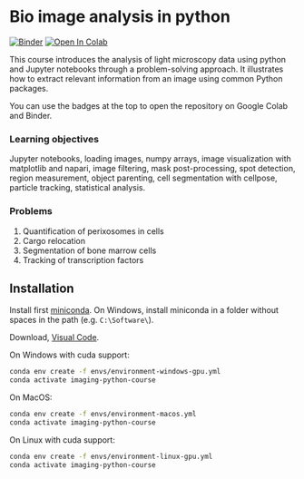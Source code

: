 # Bio image analysis in python
[![Binder](https://mybinder.org/badge_logo.svg)](https://github.com/MRC-LMB-Light-Microscopy-Facility/introduction-to-python-bioimage-analysis/HEAD)
[![Open In Colab](https://colab.research.google.com/assets/colab-badge.svg)](https://github.com/MRC-LMB-Light-Microscopy-Facility/introduction-to-python-bioimage-analysis)

This course introduces the analysis of light microscopy data using python and Jupyter notebooks through a problem-solving approach. It illustrates how to extract relevant information from an image using common Python packages.

You can use the badges at the top to open the repository on Google Colab and Binder.

### Learning objectives
Jupyter notebooks, loading images, numpy arrays, image visualization with matplotlib and napari, image filtering, mask post-processing, spot detection, region measurement, object parenting, cell segmentation with cellpose, particle tracking, statistical analysis.


### Problems
1. Quantification of perixosomes in cells
2. Cargo relocation 
3. Segmentation of bone marrow cells
4. Tracking of transcription factors

## Installation

Install first [miniconda](https://docs.anaconda.com/free/miniconda/miniconda-install/). On Windows, install miniconda in a folder without spaces in the path (e.g. `C:\Software\`).

Download, [Visual Code](https://code.visualstudio.com/download).

On Windows with cuda support:
```bash
conda env create -f envs/environment-windows-gpu.yml
conda activate imaging-python-course
```

On MacOS:
```bash
conda env create -f envs/environment-macos.yml
conda activate imaging-python-course
```

On Linux with cuda support:
```bash
conda env create -f envs/environment-linux-gpu.yml
conda activate imaging-python-course
```
